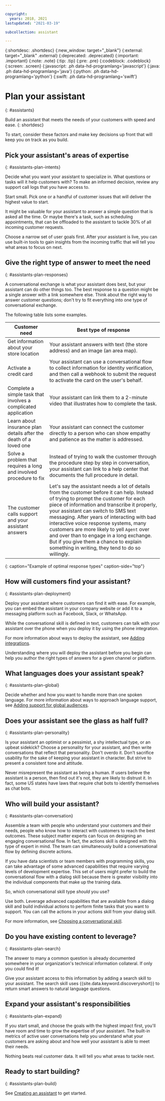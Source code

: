 ```yaml
---

copyright:
  years: 2018, 2021
lastupdated: "2021-03-19"

subcollection: assistant

---
```


{:shortdesc: .shortdesc}
{:new_window: target="_blank"}
{:external: target="_blank" .external}
{:deprecated: .deprecated}
{:important: .important}
{:note: .note}
{:tip: .tip}
{:pre: .pre}
{:codeblock: .codeblock}
{:screen: .screen}
{:javascript: .ph data-hd-programlang='javascript'}
{:java: .ph data-hd-programlang='java'}
{:python: .ph data-hd-programlang='python'}
{:swift: .ph data-hd-programlang='swift'}

# Plan your assistant
{: #assistants}

Build an assistant that meets the needs of your customers with speed and ease.
{: shortdesc}

To start, consider these factors and make key decisions up front that will keep you on track as you build.

## Pick your assistant's areas of expertise
{: #assistants-plan-intents}

Decide what you want your assistant to specialize in. What questions or tasks will it help customers with? To make an informed decision, review any support call logs that you have access to.

Start small. Pick one or a handful of customer issues that will deliver the highest value to start. 

It might be valuable for your assistant to answer a simple question that is asked all the time. Or maybe there's a task, such as scheduling appointments, that can be offloaded to the assistant to tackle 30% of all incoming customer requests.

Choose a narrow set of user goals first. After your assistant is live, you can use built-in tools to gain insights from the incoming traffic that will tell you what areas to focus on next.

## Give the right type of answer to meet the need
{: #assistants-plan-responses}

A conversational exchange is what your assistant does best, but your assistant can do other things too. The best response to a question might be a single answer with a link somewhere else. Think about the right way to answer customer questions; don't try to fit everything into one type of conversational exchange.

The following table lists some examples.

| Customer need | Best type of response |
|---------------|-----------------------|
| Get information about your store location | Your assistant answers with text (the store address) and an image (an area map). |
| Activate a credit card | Your assistant can use a conversational flow to collect information for identity verification, and then call a webhook to submit the request to activate the card on the user's behalf. |
| Complete a simple task that involves a complicated application | Your assistant can link them to a 2-minute video that illustrates how to complete the task. |
| Learn about insurance plan details after the death of a loved one | Your assistant can connect the customer directly to a person who can show empathy and patience as the matter is addressed. |
| Solve a problem that requires a long and involved procedure to fix | Instead of trying to walk the customer through the procedure step by step in conversation, your assistant can link to a help center that documents the full procedure in detail. |
| The customer calls support and your assistant answers | Let's say the assistant needs a lot of details from the customer before it can help. Instead of trying to prompt the customer for each piece of information and transcribe it properly, your assistant can switch to SMS text messaging. After years of interacting with bad interactive voice response systems, many customers are more likely to yell `Agent` over and over than to engage in a long exchange. But if you give them a chance to explain something in writing, they tend to do so willingly. |
{: caption="Example of optimal response types" caption-side="top"}

## How will customers find your assistant?
{: #assistants-plan-deployment}

Deploy your assistant where customers can find it with ease. For example, you can embed the assistant in your company website or add it to a messaging platform such as Facebook, Slack, or WhatsApp.

While the conversational skill is defined in text, customers can talk with your assistant over the phone when you deploy it by using the phone integration.

For more information about ways to deploy the assistant, see [Adding integrations](/docs/assistant?topic=assistant-deploy-integration-add).

Understanding where you will deploy the assistant before you begin can help you author the right types of answers for a given channel or platform.

## What languages does your assistant speak?
{: #assistants-plan-global}

Decide whether and how you want to handle more than one spoken language. For more information about ways to approach language support, see [Adding support for global audiences](/docs/assistant?topic=assistant-assistant-language).

## Does your assistant see the glass as half full?
{: #assistants-plan-personality}

Is your assistant an optimist or a pessimist, a shy intellectual type, or an upbeat sidekick? Choose a personality for your assistant, and then write conversations that reflect that personality. Don't overdo it. Don't sacrifice usability for the sake of keeping your assistant in character. But strive to present a consistent tone and attitude.

Never misrepresent the assistant as being a human. If users believe the assistant is a person, then find out it's not, they are likely to distrust it. In fact, some US states have laws that require chat bots to identify themselves as chat bots.

## Who will build your assistant?
{: #assistants-plan-conversation}

Assemble a team with people who understand your customers and their needs, people who know how to interact with customers to reach the best outcomes. These subject matter experts can focus on designing an engaging conversational flow. In fact, the actions skill is designed with this type of expert in mind. The team can simultaneously build a conversational flow by defining discrete actions.

If you have data scientists or team members with programming skills, you can take advantage of some advanced capabilities that require varying levels of development expertise. This set of users might prefer to build the conversational flow with a dialog skill because there is greater visibility into the individual components that make up the training data. 

So, which conversational skill type *should* you use?

Use both. Leverage advanced capabilities that are available from a dialog skill and build individual actions to perform finite tasks that you want to support. You can call the actions in your actions skill from your dialog skill.

For more information, see [Choosing a conversational skill](/docs/assistant?topic=assistant-skills-choose).

## Do you have existing content to leverage?
{: #assistants-plan-search}

The answer to many a common question is already documented somewhere in your organization's technical information collateral. If only you could find it! 

Give your assistant access to this information by adding a search skill to your assistant. The search skill uses {{site.data.keyword.discoveryshort}} to return smart answers to natural language questions.

## Expand your assistant's responsibilities
{: #assistants-plan-expand}

If you start small, and choose the goals with the highest impact first, you'll have room and time to grow the expertise of your assistant. The built-in metrics of active user conversations help you understand what your customers are asking about and how well your assistant is able to meet their needs. 

Nothing beats real customer data. It will tell you what areas to tackle next.

## Ready to start building?
{: #assistants-plan-build}

See [Creating an assistant](/docs/assistant?topic=assistant-assistant-add) to get started.